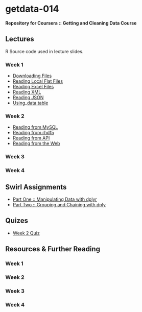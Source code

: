 # getdata-014
__Repository for Coursera :: Getting and Cleaning Data Course__

## Lectures ##
R Source code used in lecture slides.

### Week 1 ###
* [Downloading Files](https://github.com/nickhepler/getdata-014/blob/master/lectures/wk1/downloading_files.R)
* [Reading Local Flat Files](https://github.com/nickhepler/getdata-014/blob/master/lectures/wk1/reading_local_flat_files.R)
* [Reading Excel Files](https://github.com/nickhepler/getdata-014/blob/master/lectures/wk1/reading_excel_files.R)
* [Reading XML](https://github.com/nickhepler/getdata-014/blob/master/lectures/wk1/reading_xml.R)
* [Reading JSON](https://github.com/nickhepler/getdata-014/blob/master/lectures/wk1/reading_json.R)
* [Using_data.table](https://github.com/nickhepler/getdata-014/blob/master/lectures/wk1/using_data_table.R)


### Week 2 ###
* [Reading from MySQL](https://github.com/nickhepler/getdata-013/blob/master/lecture/reading_mySQL.R)
* [Reading from rhdf5](https://github.com/nickhepler/getdata-013/blob/master/lecture/reading_rhdf5.R)
* [Reading from API](https://github.com/nickhepler/getdata-013/blob/master/lecture/reading_api.R)
* [Reading from the Web](https://github.com/nickhepler/getdata-013/blob/master/lecture/reading_web.R)

### Week 3 ###

### Week 4 ###

## Swirl Assignments ##
* [Part One :: Manipulating Data with dplyr](https://github.com/nickhepler/getdata-013/blob/master/swirl/dplyr_part1.R)
* [Part Two :: Grouping and Chaining with dply](https://github.com/nickhepler/getdata-013/blob/master/swirl/dplyr_part2.R)

## Quizes ##
* [Week 2 Quiz](https://github.com/nickhepler/getdata-013/blob/master/quiz/quiz_2.R)

## Resources & Further Reading ##
### Week 1 ###

### Week 2 ###

### Week 3 ###

### Week 4 ###
